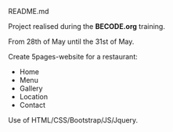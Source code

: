README.md

Project realised during the **BECODE.org** training. 

From 28th of May until the 31st of May. 

Create 5pages-website for a restaurant:  
* Home
* Menu
* Gallery
* Location
* Contact  

Use of HTML/CSS/Bootstrap/JS/Jquery.